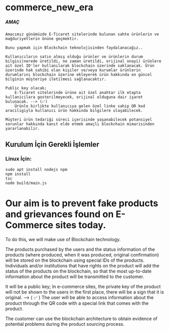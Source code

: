 # commerce_new_era

##### AMAÇ
    Amacımız günümüzde E-Ticaret sitelerinde bulunan sahte ürünlerin ve mağduriyetlerin önüne geçmektir.
    
    Bunu yapmak için Blockchain teknolojisinden faydalanacağız..
    
    Kullanıcıların satın almış olduğu ürünler ve ürünlerin durum bilgisi(nerede üretildi, ne zaman üretildi, orijinal onayi) ürünlere ait özel ID'ler kullanılarak blockchain üzerinde saklanacak. Ürün üzerinde hak sahibi olan kişiler ve/veya kurumlar ürünlerin durumlarını blockchain üzerine ekleyerek ürün hakkında en güncel bilginin müşteriye iletilmesi sağlanacaktır. 
    
    Public key olacak;
        E-Ticaret sitelerinde ürüne ait özel anahtar ilk etapta kullanicilara gosterilmeyecek, orijinal olduguna dair işaret bulunacak. --> (✅)
        Ürünle birlikte kullanıcıya gelen özel linke sahip QR kod araciligiyla kullanıcı ürün hakkında bilgilere ulaşabilecek.
    
    Müşteri ürün tedariği süreci içerisinde yaşanabilecek potansiyel sorunlar hakkında kanıt elde etmek amaçlı blockchain mimarisinden yararlanabilir.

## Kurulum İçin Gerekli İşlemler

### Linux İçin:
```
sudo apt install nodejs npm
npm install
tsc
node build/main.js
```

# Our aim is to prevent fake products and grievances found on E-Commerce sites today.

To do this, we will make use of Blockchain technology.

The products purchased by the users and the status information of the products (where produced, when it was produced, original confirmation) will be stored on the blockchain using special IDs of the products. Individuals and/or institutions that have rights on the product will add the status of the products on the blockchain, so that the most up-to-date information about the product will be transmitted to the customer.

It will be a public key;
    In e-commerce sites, the private key of the product will not be shown to the users in the first place, there will be a sign that it is original. --> ( ✅ )
    The user will be able to access information about the product through the QR code with a special link that comes with the product.

The customer can use the blockchain architecture to obtain evidence of potential problems during the product sourcing process.
